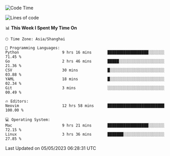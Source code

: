 <!--START_SECTION:waka-->
![Code Time](http://img.shields.io/badge/Code%20Time-1%2C342%20hrs%2058%20mins-blue)

![Lines of code](https://img.shields.io/badge/From%20Hello%20World%20I%27ve%20Written-269.3%20thousand%20lines%20of%20code-blue)

📊 **This Week I Spent My Time On** 

```text
🕑︎ Time Zone: Asia/Shanghai

💬 Programming Languages: 
Python                   9 hrs 16 mins       ██████████████████░░░░░░░   71.45 % 
Go                       2 hrs 46 mins       █████░░░░░░░░░░░░░░░░░░░░   21.36 % 
CSV                      30 mins             █░░░░░░░░░░░░░░░░░░░░░░░░   03.88 % 
YAML                     18 mins             █░░░░░░░░░░░░░░░░░░░░░░░░   02.34 % 
Git                      3 mins              ░░░░░░░░░░░░░░░░░░░░░░░░░   00.49 % 

🔥 Editors: 
Neovim                   12 hrs 58 mins      █████████████████████████   100.00 % 

💻 Operating System: 
Mac                      9 hrs 21 mins       ██████████████████░░░░░░░   72.15 % 
Linux                    3 hrs 36 mins       ███████░░░░░░░░░░░░░░░░░░   27.85 % 
```


 Last Updated on 05/05/2023 06:28:31 UTC
<!--END_SECTION:waka-->
